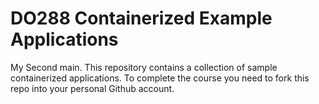 # DO288 Containerized Example Applications

My Second main. 
This repository contains a collection of sample containerized applications.  To complete the course you need to fork this repo into your personal Github account.